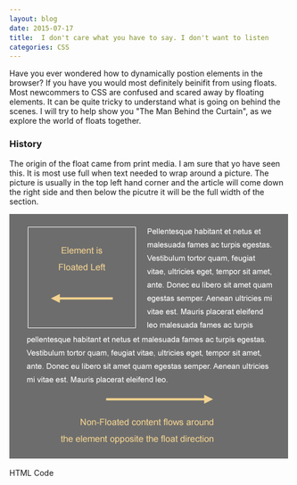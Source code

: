 ```yaml
---
layout: blog
date: 2015-07-17
title:  I don't care what you have to say. I don't want to listen
categories: CSS
---
```


Have you ever wondered how to dynamically postion elements in the browser? If you have you would most definitely beinifit from using floats. 
Most newcommers to CSS are confused and scared away by floating elements. It can be quite tricky to understand what is going on behind the scenes.
I will try to help show you "The Man Behind the Curtain", as we explore the world of floats together. 

<!--more-->

### History

The origin of the float came from print media. I am sure that yo have seen this. It is most use full when text needed to wrap around a picture. The picture is usually in the top left hand corner and the article will come down the right side and then below the picutre it will be the full width of the section. 

<img src="../assets/images/float-css.jpg" height="439" width="500" alt="">


HTML Code
